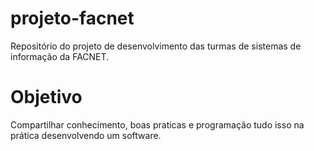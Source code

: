 # projeto-facnet

Repositório do projeto de desenvolvimento das turmas de sistemas de informação da FACNET.

# Objetivo

Compartilhar conhecimento, boas praticas e programação tudo isso na prática desenvolvendo um software.
